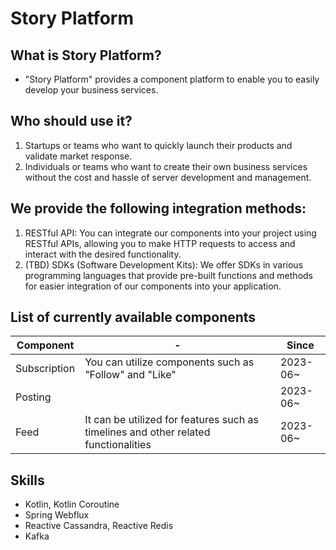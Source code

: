 # Story Platform

## What is Story Platform?

- "Story Platform" provides a component platform to enable you to easily develop your business services.

## Who should use it?

1. Startups or teams who want to quickly launch their products and validate market response.
2. Individuals or teams who want to create their own business services without the cost and hassle of server
   development and management.

## We provide the following integration methods:

1. RESTful API: You can integrate our components into your project using RESTful APIs, allowing you to make HTTP
   requests
   to access and interact with the desired functionality.
2. (TBD) SDKs (Software Development Kits): We offer SDKs in various programming languages that provide pre-built
   functions and
   methods for easier integration of our components into your application.

## List of currently available components

| Component    | -                                                                                   | Since    |
|--------------|-------------------------------------------------------------------------------------|----------|
| Subscription | You can utilize components such as "Follow" and "Like"                              | 2023-06~ |
| Posting      |                                                                                     | 2023-06~ | 
| Feed         | It can be utilized for features such as timelines and other related functionalities | 2023-06~ |

## Skills

- Kotlin, Kotlin Coroutine
- Spring Webflux
- Reactive Cassandra, Reactive Redis
- Kafka

